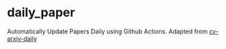 # daily_paper
Automatically Update Papers Daily using Github Actions. Adapted from [cv-arxiv-daily](https://github.com/Vincentqyw/cv-arxiv-daily)
